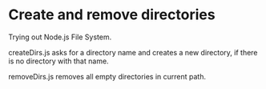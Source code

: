 # Create and remove directories

Trying out Node.js File System.

createDirs.js asks for a directory name and creates a new directory, if there is no directory with that name.

removeDirs.js removes all empty directories in current path.
